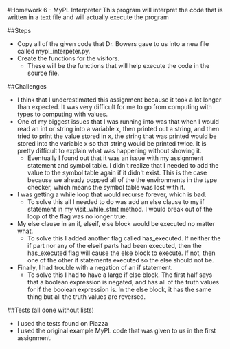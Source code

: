 #Homework 6 - MyPL Interpreter
This program will interpret the code that is written in a text file and will actually execute the program

##Steps
- Copy all of the given code that Dr. Bowers gave to us into a new file called mypl_interpeter.py.  
- Create the functions for the visitors.
  - These will be the functions that will help execute the code in the source file.

##Challenges
- I think that I underestimated this assignment because it took a lot longer than expected. It was very difficult for me to go from computing with types to computing with values.
- One of my biggest issues that I was running into was that when I would read an int or string into a variable x, then printed out a string, and then tried to print the value stored in x, the string that was printed would be stored into the variable x so that string would be printed twice.  It is pretty difficult to explain what was happening without showing it.
  - Eventually I found out that it was an issue with my assignment statement and symbol table.  I didn't realize that I needed to add the value to the symbol table again if it didn't exist.  This is the case because we already popped all of the the environments in the type checker, which means the symbol table was lost with it.
- I was getting a while loop that would recurse forever, which is bad.
  - To solve this all I needed to do was add an else clause to my if statement in my visit_while_stmt method.  I would break out of the loop of the flag was no longer true.
- My else clause in an if, elseif, else block would be executed no matter what.
  - To solve this I added another flag called has_executed.  If neither the if part nor any of the elseif parts had been executed, then the has_executed flag will cause the else block to execute.  If not, then one of the other if statements executed so the else should not be.
- Finally, I had trouble with a negation of an if statement.
  - To solve this I had to have a large if else block.  The first half says that a boolean expression is negated, and has all of the truth values for if the boolean expression is.  In the else block, it has the same thing but all the truth values are reversed.

##Tests (all done without lists)
- I used the tests found on Piazza
- I used the original example MyPL code that was given to us in the first assignment.
